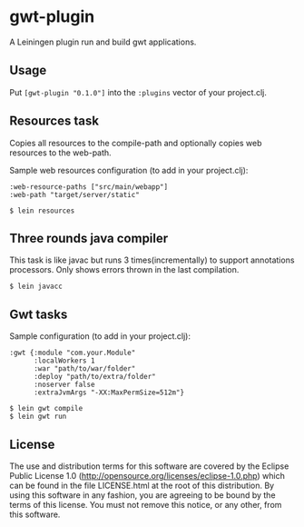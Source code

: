 # gwt-plugin

A Leiningen plugin run and build gwt applications.

## Usage

Put `[gwt-plugin "0.1.0"]` into the `:plugins` vector of your project.clj.

## Resources task

Copies all resources to the compile-path and optionally copies web resources to the web-path.

Sample web resources configuration (to add in your project.clj):

```
:web-resource-paths ["src/main/webapp"]
:web-path "target/server/static"
```

    $ lein resources

## Three rounds java compiler

This task is like javac but runs 3 times(incrementally) to support annotations processors.
Only shows errors thrown in the last compilation.

    $ lein javacc

## Gwt tasks

Sample configuration (to add in your project.clj):

```
:gwt {:module "com.your.Module"
      :localWorkers 1
      :war "path/to/war/folder"
      :deploy "path/to/extra/folder"
      :noserver false
      :extraJvmArgs "-XX:MaxPermSize=512m"}
 ```

    $ lein gwt compile
    $ lein gwt run

## License

The use and distribution terms for this software are covered by the
Eclipse Public License 1.0 (http://opensource.org/licenses/eclipse-1.0.php)
which can be found in the file LICENSE.html at the root of this distribution.
By using this software in any fashion, you are agreeing to be bound by
the terms of this license.
You must not remove this notice, or any other, from this software.
